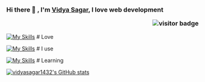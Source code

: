 ### Hi there 👋 , I'm [Vidya Sagar](https://github.com/vidyasagar1432), I love web development <p  align="right"><img src="https://visitor-badge.laobi.icu/badge?page_id=vidyasagar1432" alt="visitor badge"/></p>

 
[![My Skills](https://skillicons.dev/icons?i=py,fastapi,html,css,bootstrap,mongodb,postgres,discord,bots)](https://skillicons.dev) # Love

[![My Skills](https://skillicons.dev/icons?i=vscode,linux,git,github,vercel,heroku)](https://skillicons.dev) # I use 

[![My Skills](https://skillicons.dev/icons?i=js,vue,tailwind,go)](https://skillicons.dev) # Learning


[![vidyasagar1432's GitHub stats](https://github-readme-stats.vercel.app/api?username=vidyasagar1432&show_icons=true&count_private=true&title_color=f7d745&text_color=b2d76c&icon_color=6562af&bg_color=00000000&hide=bg-color&hide_border=true)](https://github.com/vidyasagar1432)


